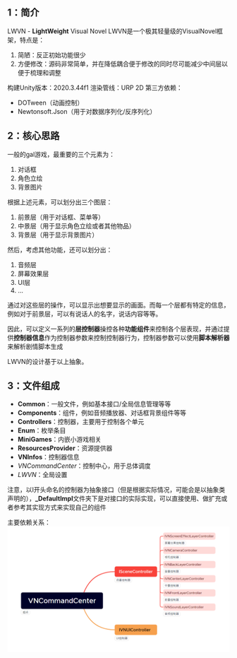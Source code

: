 ## 1：简介
LWVN - **LightWeight** Visual Novel
LWVN是一个极其轻量级的VisualNovel框架，特点是：
1. 简陋：反正初始功能很少
2. 方便修改：源码非常简单，并在降低耦合便于修改的同时尽可能减少中间层以便于梳理和调整

构建Unity版本：2020.3.44f1
渲染管线：URP 2D
第三方依赖：
* DOTween（动画控制）
* Newtonsoft.Json（用于对数据序列化/反序列化）


## 2：核心思路
一般的gal游戏，最重要的三个元素为：
1. 对话框
2. 角色立绘
3. 背景图片

根据上述元素，可以划分出三个图层：
1. 前景层（用于对话框、菜单等）
2. 中景层（用于显示角色立绘或者其他物品）
3. 背景层（用于显示背景图片）

然后，考虑其他功能，还可以划分出：
1. 音频层
2. 屏幕效果层
3. UI层
4. ...

通过对这些层的操作，可以显示出想要显示的画面。而每一个层都有特定的信息，例如对于前景层，可以有说话人的名字，说话内容等等。

因此，可以定义一系列的**层控制器**操控各种**功能组件**来控制各个层表现，并通过提供**控制器信息**作为控制器参数来控制控制器行为，控制器参数可以使用**脚本解析器**来解析剧情脚本生成

LWVN的设计基于以上抽象。

## 3：文件组成
* **Common**：一般文件，例如基本接口/全局信息管理等等
* **Components**：组件，例如音频播放器、对话框背景组件等等
* **Controllers**：控制器，主要用于控制各个单元
* **Enum**：枚举条目
* **MiniGames**：内嵌小游戏相关
* **ResourcesProvider**：资源提供器
* **VNInfos**：控制器信息
* *VNCommandCenter*：控制中心，用于总体调度
* *LWVN*：全局设置

注意，以I开头命名的控制器为抽象接口（但是根据实际情况，可能会是以抽象类声明的），**_DefaultImpl**文件夹下是对接口的实际实现，可以直接使用、做扩充或者参考其实现方式来实现自己的组件

主要依赖关系：
![主要依赖关系](imgs/rels.png)